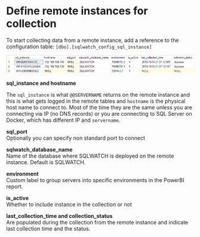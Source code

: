 # Define remote instances for collection

To start collecting data from a remote instance, add a reference to the configuration table: `[dbo].[sqlwatch_config_sql_instance]`

![](../../.gitbook/assets/image%20%2845%29.png)

**sql\_instance and hostname**

The `sql_instance` is what `@@SERVERNAME` returns on the remote instance and this is what gets logged in the remote tables and `hostname` is the physical host name to connect to. Most of the time they are the same unless you are connecting via IP \(no DNS records\) or you are connecting to SQL Server on Docker, which has different IP and `servername`. 

**sql\_port**  
Optionally you can specify non standard port to connect 

**sqlwatch\_database\_name**  
Name of the database where SQLWATCH is deployed on the remote instance. Default is SQLWATCH.

**environment**  
Custom label to group servers into specific environments in the PowerBI report.

**is\_active**  
Whether to include instance in the collection or not

**last\_collection\_time and collection\_status**  
Are populated during the collection from the remote instance and indicate last collection time and the status.

